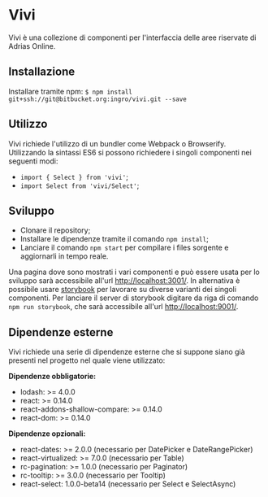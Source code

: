# Vivi

Vivi è una collezione di componenti per l'interfaccia delle aree riservate di Adrias Online.

## Installazione

Installare tramite npm: `$ npm install git+ssh://git@bitbucket.org:ingro/vivi.git --save`

## Utilizzo

Vivi richiede l'utilizzo di un bundler come Webpack o Browserify. Utilizzando la sintassi ES6 si possono richiedere i singoli componenti nei seguenti modi:
- `import { Select } from 'vivi'`;
- `import Select from 'vivi/Select'`;

## Sviluppo

- Clonare il repository;
- Installare le dipendenze tramite il comando `npm install`;
- Lanciare il comando `npm start` per compilare i files sorgente e aggiornarli in tempo reale.

Una pagina dove sono mostrati i vari componenti e può essere usata per lo sviluppo sarà accessibile all'url [http://localhost:3001/](http://localhost:3001/).
In alternativa è possibile usare [storybook](https://github.com/kadirahq/react-storybook) per lavorare su diverse varianti dei singoli componenti. Per lanciare il server di storybook digitare da riga di comando `npm run storybook`, che sarà accessibile all'url [http://localhost:9001/](http://localhost:9001/).

## Dipendenze esterne

Vivi richiede una serie di dipendenze esterne che si suppone siano già presenti nel progetto nel quale viene utilizzato:

**Dipendenze obbligatorie:**

- lodash: >= 4.0.0
- react: >= 0.14.0
- react-addons-shallow-compare: >= 0.14.0
- react-dom: >= 0.14.0

**Dipendenze opzionali:**
- react-dates: >= 2.0.0 (necessario per DatePicker e DateRangePicker)
- react-virtualized: >= 7.0.0 (necessario per Table)
- rc-pagination: >= 1.0.0 (necessario per Paginator)
- rc-tooltip: >= 3.0.0 (necessario per Tooltip)
- react-select: 1.0.0-beta14 (necessario per Select e SelectAsync)